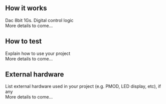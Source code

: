 <!---

This file is used to generate your project datasheet. Please fill in the information below and delete any unused
sections.

You can also include images in this folder and reference them in the markdown. Each image must be less than
512 kb in size, and the combined size of all images must be less than 1 MB.
-->

## How it works
Dac 8bit 1Gs. Digital control logic
<br>
More details to come...

## How to test

Explain how to use your project
<br>
More details to come...

## External hardware

List external hardware used in your project (e.g. PMOD, LED display, etc), if any
<br>
More details to come...
